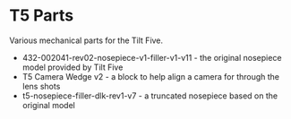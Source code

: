 # T5 Parts

Various mechanical parts for the Tilt Five.

* 432-002041-rev02-nosepiece-v1-filler-v1-v11 - the original nosepiece model provided by Tilt Five
* T5 Camera Wedge v2 - a block to help align a camera for through the lens shots
* t5-nosepiece-filler-dlk-rev1-v7 - a truncated nosepiece based on the original model

